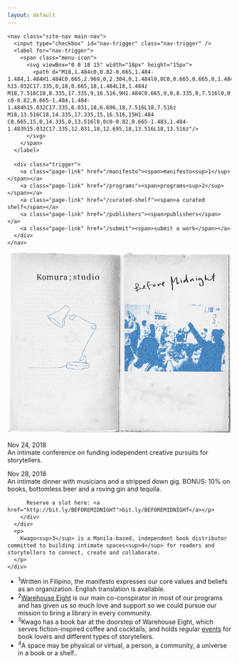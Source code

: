 ```yaml
---
layout: default
---
```


<div class="flex">
  <div id="nav-flex" class="flex-child">

    <nav class="site-nav main-nav">
      <input type="checkbox" id="nav-trigger" class="nav-trigger" />
      <label for="nav-trigger">
        <span class="menu-icon">
          <svg viewBox="0 0 18 15" width="18px" height="15px">
            <path d="M18,1.484c0,0.82-0.665,1.484-1.484,1.484H1.484C0.665,2.969,0,2.304,0,1.484l0,0C0,0.665,0.665,0,1.484,0 h15.032C17.335,0,18,0.665,18,1.484L18,1.484z M18,7.516C18,8.335,17.335,9,16.516,9H1.484C0.665,9,0,8.335,0,7.516l0,0 c0-0.82,0.665-1.484,1.484-1.484h15.032C17.335,6.031,18,6.696,18,7.516L18,7.516z M18,13.516C18,14.335,17.335,15,16.516,15H1.484 C0.665,15,0,14.335,0,13.516l0,0c0-0.82,0.665-1.483,1.484-1.483h15.032C17.335,12.031,18,12.695,18,13.516L18,13.516z"/>
          </svg>
        </span>
      </label>

      <div class="trigger">
        <a class="page-link" href="/manifesto"><span>manifesto<sup>1</sup></span></a>
        <a class="page-link" href="/programs"><span>programs<sup>2</sup></span></a>
        <a class="page-link" href="/curated-shelf"><span>a curated shelf</span></a>
        <a class="page-link" href="/publishers"><span>publishers</span></a>
        <a class="page-link" href="/submit"><span>submit a work</span></a>
      </div>
    </nav>
  </div>

  <div class="flex-child">
    <div class="board-section">
      <div class="bulletin-board">
        <img class="board-bg" src="assets/notebook.jpg"/>
        <div class="bulletin-text">
          <p>
          <span>Nov 24, 2018</span><br/>
          An intimate conference on funding independent creative pursuits for storytellers.</p>
        </div>
        <div class="bulletin-text">
          <p>
          <span>Nov 28, 2018</span><br/>
          An intimate dinner with musicians and a stripped down gig. BONUS: 10% on books, bottomless beer and a roving gin and tequila.

          Reserve a slot here: <a href="http://bit.ly/BEFOREMIDNIGHT">bit.ly/BEFOREMIDNIGHT</a></p>
        </div>
      </div>
      <p>
        Kwago<sup>3</sup> is a Manila-based, independent book distributor committed to building intimate spaces<sup>4</sup> for readers and storytellers to connect, create and collaborate.
      </p>
    </div>
  </div>
</div>

<div class="foot-notes">
  <ul>
    <li>
      <sup>1</sup>Written in Filipino, the manifesto expresses our core values and beliefs as an organization. English translation is available.
    </li>
    <li>
      <sup>2</sup><a href="http://warehouse-eight.com">Warehouse Eight</a> is our main co-conspirator in most of our programs and has given us so much love and support so we could pursue our mission to bring a library in every community.
    </li>
    <li>
      <sup>3</sup>Kwago has a book bar at the doorstep of Warehouse Eight, which serves fiction-inspired coffee and cocktails, and holds regular <a href="https://www.facebook.com/pg/isipkwago/events/">events</a> for book lovers and different types of storytellers.
    </li>
    <li>
      <sup>4</sup>A space may be physical or virtual, a person, a community, a universe in a book or a shelf..
    </li>
  </ul>
</div>
